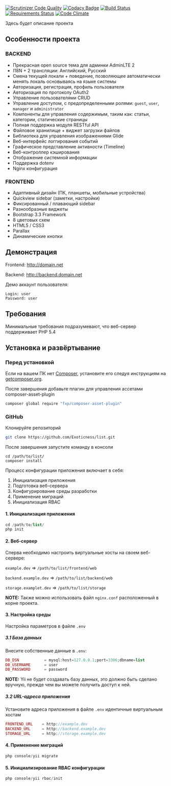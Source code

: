 [![Scrutinizer Code Quality](https://scrutinizer-ci.com/g/Exoticness/list/badges/quality-score.png?b=master)](https://scrutinizer-ci.com/g/Exoticness/list/?branch=master) [![Codacy Badge](https://img.shields.io/badge/codacy-B-brightgreen.svg)](https://www.codacy.com/app/roof1rst/list) [![Build Status](https://scrutinizer-ci.com/g/Exoticness/list/badges/build.png?b=master)](https://scrutinizer-ci.com/g/Exoticness/list/build-status/master) [![Requirements Status](https://requires.io/github/Exoticness/list/requirements.svg?branch=master)](https://requires.io/github/Exoticness/list/requirements/?branch=master) [![Code Climate](https://img.shields.io/codeclimate/github/kabisaict/flow.svg)]()

Здесь будет описание проекта
 

Особенности проекта
--------
### BACKEND
- Прекрасная open source тема для админки AdminLTE 2
- I18N + 2 трансляции: Английский, Русский
- Смена текущей локали + поведение, позволяющее автоматически менять локаль основываясь на языке системы
- Авторизация, регистрация, профиль пользователя
- Авторизация по протоколу OAuth2
- Управление пользователями CRUD
- Управление доступом, с предопределенными ролями: `guest`, `user`, `manager` и `administrator` 
- Компоненты для управления содержимым, таким как: статьи, категории, статические страницы
- Полная поддержка модуля RESTful API
- Файловое хранилище + виджет загрузки файлов
- Библиотека для управления изображениями Glide
- Веб-интерфейс логгирования событий
- Графическое представление активности (Timeline)
- Веб-контроллер кэширования
- Отображение системной информации
- Поддержка dotenv
- Nginx конфигурация

### FRONTEND
- Адаптивный дизайн (ПК, планшеты, мобильные устройства)
- Quickview sidebar (заметки, настройки)
- Фиксированный / плавающий sidebar
- Разнообразные виджеты
- Bootstrap 3.3 Framework
- 8 цветовых схем
- HTML5 / CSS3
- Parallax
- Динамические кнопки

Демонстрация
----
Frontend:
http://domain.net

Backend:
http://backend.domain.net

Демо аккаунт пользователя:
```
Login: user
Password: user
```

Требования
------------

Минимальные требования подразумевают, что веб-сервер поддерживает PHP 5.4

Установка и развёртывание
------------

### Перед установкой
Если на вашем ПК нет [Composer](http://getcomposer.org/), установите его следуя инструкциям на [getcomposer.org](http://getcomposer.org/doc/00-intro.md#installation-nix).

После завершения добавьте плагин для управления ассетами composer-asset-plugin
```bash
composer global require "fxp/composer-asset-plugin"
```


### GitHub

Клонируйте репозиторий
```bash
git clone https://github.com/Exoticness/list.git
```

После завершения запустите команду в консоли
```
cd /path/to/list/
composer install
```

Процесс конфигурации приложения включает в себя:

1. Инициализация приложения
2. Подготовка веб-сервера
3. Конфигурирование среды разработки
4. Применение миграций
5. Инициализация RBAC

#### 1. Инициализация приложения
```php
cd /path/to/list/
php init
```

#### 2. Веб-сервер

Сперва необходимо настроить виртуальные хосты на своем веб-сервере:

`example.dev` => `/path/to/list/frontend/web`

`backend.example.dev` => `/path/to/list/backend/web`

`storage.examplet.dev` => `/path/to/list/storage`

**NOTE:** Также можно использовать файл `nginx.conf` расположенный в корне проекта.

#### 3. Настройка среды
Настройка параметров в файле `.env`

##### 3.1 База данных
Внесите собственные данные в `.env`:
```php
DB_DSN           = mysql:host=127.0.0.1;port=3306;dbname=list
DB_USERNAME      = user
DB_PASSWORD      = password
```
**NOTE:** Yii не будет создавать базу данных, это должно быть сделано вручную, прежде чем вы можете получить доступ к ней.

##### 3.2 URL-адреса приложения
Установите адреса приложения в файле `.env` идентичные виртуальным хостам

```php
FRONTEND_URL    = http://example.dev
BACKEND_URL     = http://backend.example.dev
STORAGE_URL     = http://storage.example.dev
```
#### 4. Применение миграций

```php
php console/yii migrate
```

#### 5. Инициализирование RBAC конфигурации

```php
php console/yii rbac/init
```
